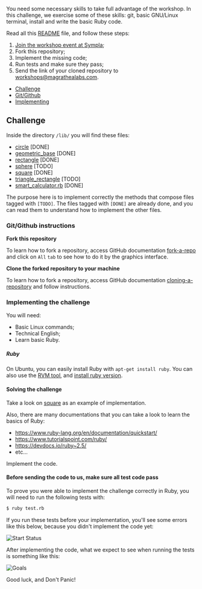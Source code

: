 You need some necessary skills to take full advantage of the workshop. In this challenge, we exercise some of these skills: git, basic GNU/Linux terminal, install and write the basic Ruby code. 

Read all this [README](README.md) file, and follow these steps:

1. [Join the workshop event at Sympla](https://www.sympla.com.br/oficina-ruby-on-rails__532957);
2. Fork this repository;
3. Implement the missing code;
4. Run tests and make sure they pass;
5. Send the link of your cloned repository to workshops@magrathealabs.com.

- [Challenge](#challenge)
- [Git/Github](#gitgithub-instructions)
- [Implementing](#implementing-the-challenge)

## Challenge

Inside the directory `/lib/` you will find these files:

- [circle](lib/circle.rb) [DONE]
- [geometric_base](lib/geometric_base.rb) [DONE]
- [rectangle](lib/rectangle.rb) [DONE]
- [sphere](lib/sphere.rb) [TODO]
- [square](lib/square.rb) [DONE]
- [triangle_rectangle](lib/triangle_rectangle.rb) [TODO]
- [smart_calculator.rb](lib/modules/smart_calculator.rb) [DONE]

The purpose here is to implement correctly the methods that compose files tagged with `[TODO]`. The files tagged with `[DONE]` are already done, and you can read them to understand how to implement the other files.

### Git/Github instructions

**Fork this repository**

To learn how to fork a repository, access GitHub documentation [fork-a-repo](https://help.github.com/en/articles/fork-a-repo) and click on `All` `tab` to see how to do it by the graphics interface.

**Clone the forked repository to your machine**

To learn how to fork a repository, access GitHub documentation [cloning-a-repository](https://help.github.com/en/articles/cloning-a-repository) and follow instructions.

### Implementing the challenge

You will need:

- Basic Linux commands;
- Technical English;
- Learn basic Ruby.

##### Ruby

On Ubuntu, you can easily install Ruby with `apt-get install ruby`. You can also use the [RVM tool](https://rvm.io/rvm/install), and [install ruby version](https://rvm.io/rvm/basics#installing-rubies).

#### Solving the challenge

Take a look on [square](lib/square.rb) as an example of implementation.

Also, there are many documentations that you can take a look to learn the basics of Ruby:

- https://www.ruby-lang.org/en/documentation/quickstart/
- https://www.tutorialspoint.com/ruby/
- https://devdocs.io/ruby~2.5/
- etc...

Implement the code.

#### Before sending the code to us, make sure all test code pass

To prove you were able to implement the challenge correctly in Ruby, you will need to run the following tests with:

```sh
$ ruby test.rb
```

If you run these tests before your implementation, you'll see some errors like this below, because you didn't implement the code yet:

![Start Status](docs/output_fail.gif)

After implementing the code, what we expect to see when running the tests is something like this:

![Goals](docs/output_done.png)

Good luck, and Don't Panic!
